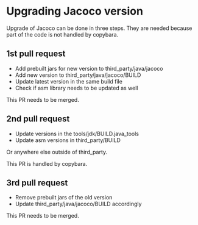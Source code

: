 
# Upgrading Jacoco version

Upgrade of Jacoco can be done in three steps. They are needed because part of
the code is not handled by copybara.

## 1st pull request

- Add prebuilt jars for new version to third_party/java/jacoco
- Add new version to third_party/java/jacoco/BUILD
- Update latest version in the same build file
- Check if asm library needs to be updated as well

This PR needs to be merged.

## 2nd pull request

- Update versions in the tools/jdk/BUILD.java_tools
- Update asm versions in third_party/BUILD

Or anywhere else outside of third_party.

This PR is handled by copybara.

## 3rd pull request

- Remove prebuilt jars of the old version
- Update third_party/java/jacoco/BUILD accordingly

This PR needs to be merged.

